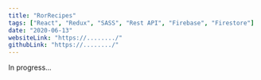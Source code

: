```yaml
---
title: "RorRecipes"
tags: ["React", "Redux", "SASS", "Rest API", "Firebase", "Firestore"]
date: "2020-06-13"
websiteLink: "https://......../"
githubLink: "https://......../"
---
```


In progress...
